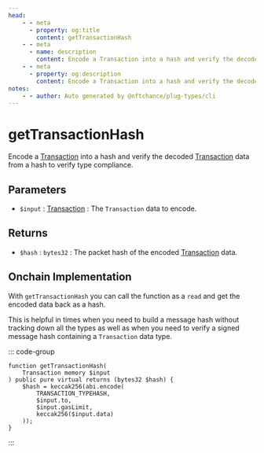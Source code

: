 ```yaml
---
head:
    - - meta
      - property: og:title
        content: getTransactionHash
    - - meta
      - name: description
        content: Encode a Transaction into a hash and verify the decoded data to verify type compliance.
    - - meta
      - property: og:description
        content: Encode a Transaction into a hash and verify the decoded data to verify type compliance.
notes:
    - - author: Auto generated by @nftchance/plug-types/cli
---
```

        
# getTransactionHash

Encode a [Transaction](/generated/base-types/Transaction) into a hash and verify the decoded [Transaction](/generated/base-types/Transaction) data from a hash to verify type compliance.

## Parameters

- `$input` : [Transaction](/generated/base-types/Transaction) : The `Transaction` data to encode.

## Returns

- `$hash` : `bytes32` : The packet hash of the encoded [Transaction](/generated/base-types/Transaction) data.

## Onchain Implementation

With `getTransactionHash` you can call the function as a `read` and get the encoded data back as a hash. 
        
This is helpful in times when you need to build a message hash without tracking down all the types as well as when you need to verify a signed message hash containing a `Transaction` data type.

::: code-group

``` solidity [Types.sol:getTransactionHash]
function getTransactionHash(
	Transaction memory $input
) public pure virtual returns (bytes32 $hash) {
	$hash = keccak256(abi.encode(
		TRANSACTION_TYPEHASH,
		$input.to,
		$input.gasLimit,
		keccak256($input.data)
	));
}
``` 

:::